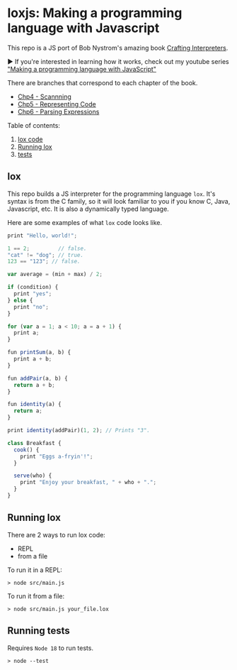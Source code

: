 # loxjs: Making a programming language with Javascript

This repo is a JS port of Bob Nystrom's amazing book [Crafting Interpreters](http://www.craftinginterpreters.com/).

▶️ If you're interested in learning how it works, check out my youtube series ["Making a programming language with JavaScript"](https://www.youtube.com/playlist?list=PL83wNvo6TbPjdQI2bvGAe-VjROaeoTC5P)

There are branches that correspond to each chapter of the book.
- [Chp4 - Scannning](https://github.com/nuvic/loxjs/tree/chp4.scanners)
- [Chp5 - Representing Code](https://github.com/nuvic/loxjs/tree/chp5)
- [Chp6 - Parsing Expressions](https://github.com/nuvic/loxjs/tree/chp6)

Table of contents:
1. [lox code](#lox)
2. [Running lox](#running-lox)
3. [tests](#running-tests)

## lox

This repo builds a JS interpreter for the programming language `lox`. It's syntax is from the C family, so it will look familiar to you if you know C, Java, Javascript, etc. It is also a dynamically typed language.

Here are some examples of what `lox` code looks like.

```js
print "Hello, world!";
```

```js
1 == 2;         // false.
"cat" != "dog"; // true.
123 == "123"; // false.
```

```js
var average = (min + max) / 2;
```

```js
if (condition) {
  print "yes";
} else {
  print "no";
}
```

```js
for (var a = 1; a < 10; a = a + 1) {
  print a;
}
```

```js
fun printSum(a, b) {
  print a + b;
}
```

```js
fun addPair(a, b) {
  return a + b;
}

fun identity(a) {
  return a;
}

print identity(addPair)(1, 2); // Prints "3".
```

```js
class Breakfast {
  cook() {
    print "Eggs a-fryin'!";
  }

  serve(who) {
    print "Enjoy your breakfast, " + who + ".";
  }
}
```

## Running lox

There are 2 ways to run lox code:
- REPL
- from a file

To run it in a REPL:
```console
> node src/main.js
```

To run it from a file:
```console
> node src/main.js your_file.lox
```

## Running tests

Requires `Node 18` to run tests.

```console
> node --test
```
